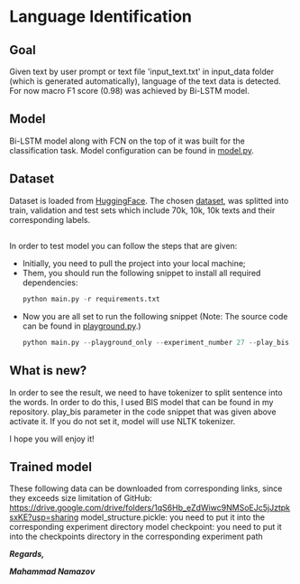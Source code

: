 # Language Identification
## Goal
Given text by user prompt or text file 'input_text.txt' in input_data folder (which is generated automatically), language of the text data is detected. For now macro F1 score (0.98) was achieved by Bi-LSTM model.
## Model 
Bi-LSTM model along with FCN on the top of it was built for the classification task. Model configuration can be found in [model.py](model.py).

## Dataset
Dataset is loaded from [HuggingFace](https://www.huggingface.com). The chosen [dataset](https://huggingface.co/datasets/papluca/language-identification), was splitted into train, validation and test sets which include 70k, 10k, 10k texts and their corresponding labels.
## 
In order to test model you can follow the steps that are given: 
* Initially, you need to pull the project into your local machine; 
* Them, you should run the following snippet to install all required dependencies: 
  ```python
  python main.py -r requirements.txt
* Now you are all set to run the following snippet (Note: The source code can be found in [playground.py](src/playground.py).) 
  ```python
  python main.py --playground_only --experiment_number 27 --play_bis --cased --clean_stops --clean_punctuation
  
 ## What is new?
 In order to see the result, we need to have tokenizer to split sentence into the words. In order to do this, I used BIS model that can be found in my repository. play_bis parameter in the code snippet that was given above activate it. If you do not set it, model will use NLTK tokenizer.
 
 I hope you will enjoy it!
 
 ## Trained model
 These following data can be downloaded from corresponding links, since they exceeds size limitation of GitHub: https://drive.google.com/drive/folders/1qS6Hb_eZdWiwc9NMSoEJc5jJztpksxKE?usp=sharing
 model_structure.pickle: you need to put it into the corresponding experiment directory
 model checkpoint: you need to put it into the checkpoints directory in the corresponding experiment path
 
 ***Regards,***

***Mahammad Namazov***
